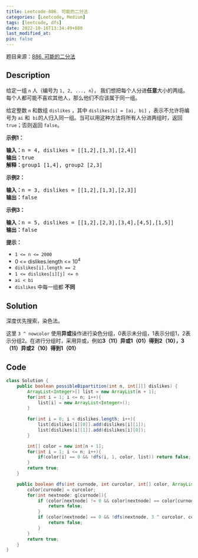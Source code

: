 ```yaml
---
title: Leetcode-886. 可能的二分法
categories: [Leetcode, Medium]
tags: [leetcode, dfs]
date: 2022-10-16T13:34:49+800
last_modified_at: 
pin: false
---
```


题目来源：[886. 可能的二分法](https://leetcode.cn/problems/possible-bipartition/)

## Description

给定一组 `n` 人（编号为 `1, 2, ..., n`）， 我们想把每个人分进**任意**大小的两组。每个人都可能不喜欢其他人，那么他们不应该属于同一组。

给定整数 `n` 和数组 `dislikes` ，其中 `dislikes[i] = [ai, bi]` ，表示不允许将编号为 `ai` 和  `bi`的人归入同一组。当可以用这种方法将所有人分进两组时，返回 `true`；否则返回 `false`。



**示例1：**

<pre>
<strong>输入：</strong>n = 4, dislikes = [[1,2],[1,3],[2,4]]
<strong>输出：</strong>true
<strong>解释：</strong>group1 [1,4], group2 [2,3]
</pre>

**示例2：**

<pre>
<strong>输入：</strong>n = 3, dislikes = [[1,2],[1,3],[2,3]]
<strong>输出：</strong>false
</pre>

**示例3：**

<pre>
<strong>输入：</strong>n = 5, dislikes = [[1,2],[2,3],[3,4],[4,5],[1,5]]
<strong>输出：</strong>false
</pre>

**提示：**

- `1 <= n <= 2000`
- 0 <= dislikes.length <= 10<sup>4</sup>
- `dislikes[i].length == 2`
- `1 <= dislikes[i][j] <= n`
- `ai < bi`
- `dislikes` 中每一组都 **不同**



## Solution

深度优先搜索，染色法。

这里 `3 ^ nowcolor` 使用**异或**操作进行染色分组，0表示未分组，1表示分组1，2表示分组2。在进行分组时，采用异或，例如**3（11）异或1（01）得到2（10），3（11）异或2（10）得到1（01）**


## Code
```java
class Solution {
    public boolean possibleBipartition(int n, int[][] dislikes) {
        ArrayList<Integer>[] list = new ArrayList[n + 1];
        for(int i = 1; i <= n; i++){
            list[i] = new ArrayList<Integer>();
        }
        
        for(int i = 0; i < dislikes.length; i++){
            list[dislikes[i][0]].add(dislikes[i][1]);
            list[dislikes[i][1]].add(dislikes[i][0]);
        }

        int[] color = new int[n + 1];
        for(int i = 1; i <= n; i++){
            if(color[i] == 0 && !dfs(i, 1, color, list)) return false;
        }
        return true;
    }

    public boolean dfs(int curnode, int curcolor, int[] color, ArrayList<Integer>[] g){
        color[curnode] = curcolor;
        for(int nextnode: g[curnode]){
            if (color[nextnode] != 0 && color[nextnode] == color[curnode]) {
                return false;
            }
            if (color[nextnode] == 0 && !dfs(nextnode, 3 ^ curcolor, color, g)) {
                return false;
            }
        }
        return true;
    }
}
```
